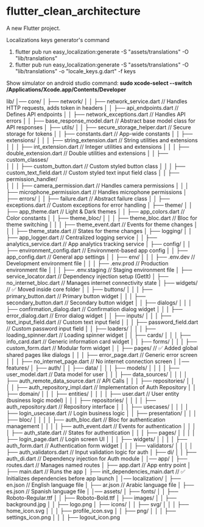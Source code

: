 # flutter_clean_architecture

A new Flutter project.

Localizations keys generator's command 
1. flutter pub run easy_localization:generate -S "assets/translations" -O "lib/translations"
2. flutter pub run easy_localization:generate -S "assets/translations" -O "lib/translations" -o "locale_keys.g.dart" -f keys

Show simulator on android studio command: **sudo xcode-select --switch /Applications/Xcode.app/Contents/Developer**

lib/
│── core/
│   ├── network/
│   │   ├── network_service.dart          // Handles HTTP requests, adds token in headers
│   │   ├── api_endpoints.dart            // Defines API endpoints
│   │   ├── network_exceptions.dart       // Handles API errors
│   │   ├── base_response_model.dart      // Abstract base model class for API responses
│   ├── utils/
│   │   ├── secure_storage_helper.dart    // Secure storage for tokens
│   │   ├── constants.dart                // App-wide constants
│   │   ├── extensions/
│   │   │   ├── string_extension.dart     // String utilities and extensions
│   │   │   ├── int_extension.dart        // Integer utilities and extensions
│   │   │   ├── double_extension.dart     // Double utilities and extensions
│   │   ├── custom_classes/               
│   │   │   ├── custom_button.dart        // Custom styled button class
│   │   │   ├── custom_text_field.dart    // Custom styled text input field class
│   │   ├── permission_handler/           
│   │   │   ├── camera_permission.dart    // Handles camera permissions
│   │   │   ├── microphone_permission.dart // Handles microphone permissions
│   ├── errors/
│   │   ├── failure.dart                  // Abstract failure class
│   │   ├── exceptions.dart               // Custom exceptions for error handling
│   ├── theme/
│   │   ├── app_theme.dart                // Light & Dark themes
│   │   ├── app_colors.dart               // Color constants
│   │   ├── theme_bloc/
│   │   │   ├── theme_bloc.dart           // Bloc for theme switching
│   │   │   ├── theme_event.dart          // Events for theme changes
│   │   │   ├── theme_state.dart          // States for theme changes
│   ├── logging/
│   │   ├── app_logger.dart               // Centralized logging service
│   │   ├── analytics_service.dart        // App analytics tracking service
│   ├── config/
│   │   ├── environment_config.dart       // Environment-based app config
│   │   ├── app_config.dart               // General app settings
│   │   ├── env/
│   │   │   ├── .env.dev                  // Development environment file
│   │   │   ├── .env.prod                 // Production environment file
│   │   │   ├── .env.staging              // Staging environment file
│   ├── service_locator.dart              // Dependency injection setup (GetIt)
│   ├── no_internet_bloc.dart             // Manages internet connectivity state
│   ├── widgets/                          // ✅ Moved inside core folder
│   │   ├── buttons/
│   │   │   ├── primary_button.dart       // Primary button widget
│   │   │   ├── secondary_button.dart     // Secondary button widget
│   │   ├── dialogs/
│   │   │   ├── confirmation_dialog.dart  // Confirmation dialog widget
│   │   │   ├── error_dialog.dart         // Error dialog widget
│   │   ├── inputs/
│   │   │   ├── text_input_field.dart     // Custom text input field
│   │   │   ├── password_field.dart       // Custom password input field
│   │   ├── loaders/
│   │   │   ├── loading_spinner.dart      // Loading spinner widget
│   │   ├── cards/
│   │   │   ├── info_card.dart            // Generic information card widget
│   │   ├── forms/
│   │   │   ├── custom_form.dart          // Modular form widget
│   │   ├── pages/                        // ✅ Added global shared pages like dialogs
│   │   │   ├── error_page.dart           // Generic error screen
│   │   │   ├── no_internet_page.dart     // No internet connection screen
│
│── features/
│   ├── auth/
│   │   ├── data/
│   │   │   ├── models/
│   │   │   │   ├── user_model.dart       // Data model for user
│   │   │   ├── data_sources/
│   │   │   │   ├── auth_remote_data_source.dart // API Calls
│   │   │   ├── repositories/
│   │   │   │   ├── auth_repository_impl.dart   // Implementation of Auth Repository
│   │   ├── domain/
│   │   │   ├── entities/
│   │   │   │   ├── user.dart             // User entity (business logic model)
│   │   │   ├── repositories/
│   │   │   │   ├── auth_repository.dart  // Repository interface
│   │   │   ├── usecases/
│   │   │   │   ├── login_usecase.dart    // Login business logic
│   │   ├── presentation/
│   │   │   ├── bloc/
│   │   │   │   ├── auth_bloc.dart        // Bloc for authentication management
│   │   │   │   ├── auth_event.dart       // Events for authentication
│   │   │   │   ├── auth_state.dart       // States for authentication
│   │   │   ├── pages/
│   │   │   │   ├── login_page.dart       // Login screen UI
│   │   │   ├── widgets/
│   │   │   │   ├── auth_form.dart        // Authentication form widget
│   │   │   ├── validators/
│   │   │   │   ├── auth_validators.dart  // Input validation logic for auth
│   ├── di/
│   │   ├── auth_di.dart                  // Dependency injection for Auth module
│
│── app/
│   ├── routes.dart                        // Manages named routes
│   ├── app.dart                            // App entry point
│   ├── main.dart                           // Runs the app
│   ├── init_dependencies_main.dart         // ✅ Initializes dependencies before app launch
│
│── localization/
│   ├── en.json                            // English language file
│   ├── ar.json                            // Arabic language file
│   ├── es.json                            // Spanish language file
│
│── assets/
│   ├── fonts/
│   │   ├── Roboto-Regular.ttf
│   │   ├── Roboto-Bold.ttf
│   ├── images/
│   │   ├── background.jpg
│   │   ├── logo.png
│   ├── icons/
│   │   ├── svg/
│   │   │   ├── home_icon.svg
│   │   │   ├── profile_icon.svg
│   │   ├── png/
│   │   │   ├── settings_icon.png
│   │   │   ├── logout_icon.png
